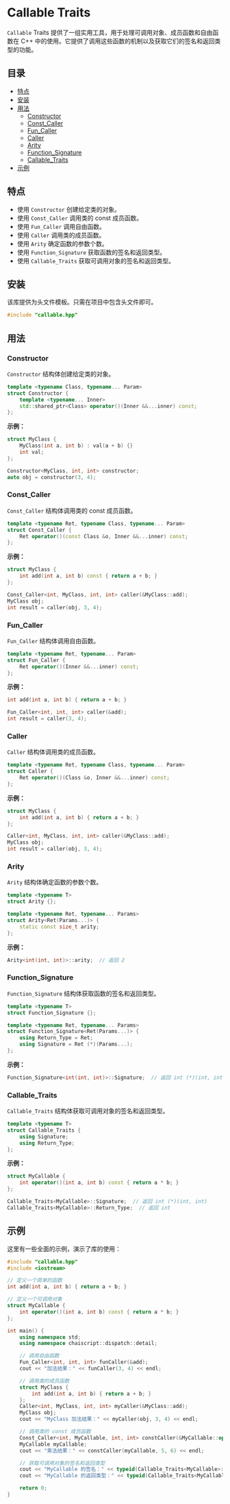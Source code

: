 # Callable Traits

`Callable` Traits 提供了一组实用工具，用于处理可调用对象、成员函数和自由函数在 C++ 中的使用。它提供了调用这些函数的机制以及获取它们的签名和返回类型的功能。

## 目录

- [特点](#特点)
- [安装](#安装)
- [用法](#用法)
  - [Constructor](#constructor)
  - [Const_Caller](#const_caller)
  - [Fun_Caller](#fun_caller)
  - [Caller](#caller)
  - [Arity](#arity)
  - [Function_Signature](#function_signature)
  - [Callable_Traits](#callable_traits)
- [示例](#示例)

## 特点

- 使用 `Constructor` 创建给定类的对象。
- 使用 `Const_Caller` 调用类的 const 成员函数。
- 使用 `Fun_Caller` 调用自由函数。
- 使用 `Caller` 调用类的成员函数。
- 使用 `Arity` 确定函数的参数个数。
- 使用 `Function_Signature` 获取函数的签名和返回类型。
- 使用 `Callable_Traits` 获取可调用对象的签名和返回类型。

## 安装

该库提供为头文件模板。只需在项目中包含头文件即可。

```cpp
#include "callable.hpp"
```

## 用法

### Constructor

`Constructor` 结构体创建给定类的对象。

```cpp
template <typename Class, typename... Param>
struct Constructor {
    template <typename... Inner>
    std::shared_ptr<Class> operator()(Inner &&...inner) const;
};
```

**示例：**

```cpp
struct MyClass {
    MyClass(int a, int b) : val(a + b) {}
    int val;
};

Constructor<MyClass, int, int> constructor;
auto obj = constructor(3, 4);
```

### Const_Caller

`Const_Caller` 结构体调用类的 const 成员函数。

```cpp
template <typename Ret, typename Class, typename... Param>
struct Const_Caller {
    Ret operator()(const Class &o, Inner &&...inner) const;
};
```

**示例：**

```cpp
struct MyClass {
    int add(int a, int b) const { return a + b; }
};

Const_Caller<int, MyClass, int, int> caller(&MyClass::add);
MyClass obj;
int result = caller(obj, 3, 4);
```

### Fun_Caller

`Fun_Caller` 结构体调用自由函数。

```cpp
template <typename Ret, typename... Param>
struct Fun_Caller {
    Ret operator()(Inner &&...inner) const;
};
```

**示例：**

```cpp
int add(int a, int b) { return a + b; }

Fun_Caller<int, int, int> caller(&add);
int result = caller(3, 4);
```

### Caller

`Caller` 结构体调用类的成员函数。

```cpp
template <typename Ret, typename Class, typename... Param>
struct Caller {
    Ret operator()(Class &o, Inner &&...inner) const;
};
```

**示例：**

```cpp
struct MyClass {
    int add(int a, int b) { return a + b; }
};

Caller<int, MyClass, int, int> caller(&MyClass::add);
MyClass obj;
int result = caller(obj, 3, 4);
```

### Arity

`Arity` 结构体确定函数的参数个数。

```cpp
template <typename T>
struct Arity {};

template <typename Ret, typename... Params>
struct Arity<Ret(Params...)> {
    static const size_t arity;
};
```

**示例：**

```cpp
Arity<int(int, int)>::arity;  // 返回 2
```

### Function_Signature

`Function_Signature` 结构体获取函数的签名和返回类型。

```cpp
template <typename T>
struct Function_Signature {};

template <typename Ret, typename... Params>
struct Function_Signature<Ret(Params...)> {
    using Return_Type = Ret;
    using Signature = Ret (*)(Params...);
};
```

**示例：**

```cpp
Function_Signature<int(int, int)>::Signature;  // 返回 int (*)(int, int)
```

### Callable_Traits

`Callable_Traits` 结构体获取可调用对象的签名和返回类型。

```cpp
template <typename T>
struct Callable_Traits {
    using Signature;
    using Return_Type;
};
```

**示例：**

```cpp
struct MyCallable {
    int operator()(int a, int b) const { return a * b; }
};

Callable_Traits<MyCallable>::Signature;  // 返回 int (*)(int, int)
Callable_Traits<MyCallable>::Return_Type;  // 返回 int
```

## 示例

这里有一些全面的示例，演示了库的使用：

```cpp
#include "callable.hpp"
#include <iostream>

// 定义一个简单的函数
int add(int a, int b) { return a + b; }

// 定义一个可调用对象
struct MyCallable {
    int operator()(int a, int b) const { return a * b; }
};

int main() {
    using namespace std;
    using namespace chaiscript::dispatch::detail;

    // 调用自由函数
    Fun_Caller<int, int, int> funCaller(&add);
    cout << "加法结果：" << funCaller(3, 4) << endl;

    // 调用类的成员函数
    struct MyClass {
        int add(int a, int b) { return a + b; }
    };
    Caller<int, MyClass, int, int> myCaller(&MyClass::add);
    MyClass obj;
    cout << "MyClass 加法结果：" << myCaller(obj, 3, 4) << endl;

    // 调用类的 const 成员函数
    Const_Caller<int, MyCallable, int, int> constCaller(&MyCallable::operator());
    MyCallable myCallable;
    cout << "乘法结果：" << constCaller(myCallable, 5, 6) << endl;

    // 获取可调用对象的签名和返回类型
    cout << "MyCallable 的签名：" << typeid(Callable_Traits<MyCallable>::Signature).name() << endl;
    cout << "MyCallable 的返回类型：" << typeid(Callable_Traits<MyCallable>::Return_Type).name() << endl;

    return 0;
}
```
